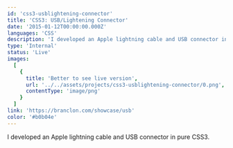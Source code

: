 ```yaml
---
id: 'css3-usblightening-connector'
title: 'CSS3: USB/Lightening Connector'
date: '2015-01-12T00:00:00.000Z'
languages: 'CSS'
description: 'I developed an Apple lightning cable and USB connector in pure CSS3.'
type: 'Internal'
status: 'Live'
images:
  [
    {
      title: 'Better to see live version',
      url: '../../assets/projects/css3-usblightening-connector/0.png',
      contentType: 'image/png'
    }
  ]
link: 'https://branclon.com/showcase/usb'
color: '#b0b04e'
---
```


I developed an Apple lightning cable and USB connector in pure CSS3.
